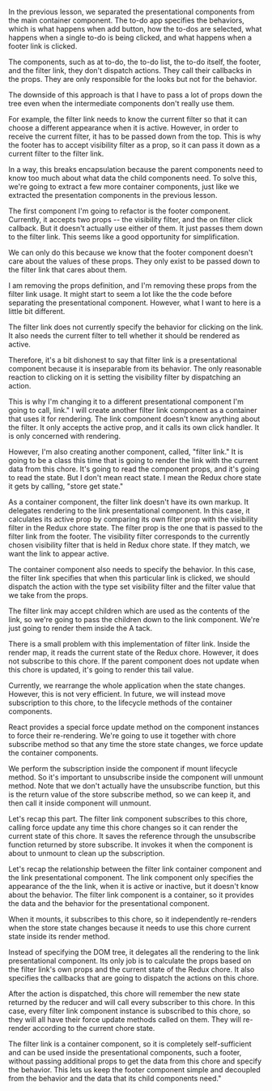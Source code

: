 

In the previous lesson, we separated the presentational components from the main container component. The to-do app specifies the behaviors, which is what happens when add button, how the to-dos are selected, what happens when a single to-do is being clicked, and what happens when a footer link is clicked.

The components, such as at to-do, the to-do list, the to-do itself, the footer, and the filter link, they don't dispatch actions. They call their callbacks in the props. They are only responsible for the looks but not for the behavior.

The downside of this approach is that I have to pass a lot of props down the tree even when the intermediate components don't really use them.

For example, the filter link needs to know the current filter so that it can choose a different appearance when it is active. However, in order to receive the current filter, it has to be passed down from the top. This is why the footer has to accept visibility filter as a prop, so it can pass it down as a current filter to the filter link.

In a way, this breaks encapsulation because the parent components need to know too much about what data the child components need. To solve this, we're going to extract a few more container components, just like we extracted the presentation components in the previous lesson.

The first component I'm going to refactor is the footer component. Currently, it accepts two props -- the visibility filter, and the on filter click callback. But it doesn't actually use either of them. It just passes them down to the filter link. This seems like a good opportunity for simplification.

We can only do this because we know that the footer component doesn't care about the values of these props. They only exist to be passed down to the filter link that cares about them.

I am removing the props definition, and I'm removing these props from the filter link usage. It might start to seem a lot like the the code before separating the presentational component. However, what I want to here is a little bit different.

The filter link does not currently specify the behavior for clicking on the link. It also needs the current filter to tell whether it should be rendered as active.

Therefore, it's a bit dishonest to say that filter link is a presentational component because it is inseparable from its behavior. The only reasonable reaction to clicking on it is setting the visibility filter by dispatching an action.

This is why I'm changing it to a different presentational component I'm going to call, link." I will create another filter link component as a container that uses it for rendering. The link component doesn't know anything about the filter. It only accepts the active prop, and it calls its own click handler. It is only concerned with rendering.

However, I'm also creating another component, called, "filter link." It is going to be a class this time that is going to render the link with the current data from this chore. It's going to read the component props, and it's going to read the state. But I don't mean react state. I mean the Redux chore state it gets by calling, "store get state."

As a container component, the filter link doesn't have its own markup. It delegates rendering to the link presentational component. In this case, it calculates its active prop by comparing its own filter prop with the visibility filter in the Redux chore state. The filter prop is the one that is passed to the filter link from the footer. The visibility filter corresponds to the currently chosen visibility filter that is held in Redux chore state. If they match, we want the link to appear active.

The container component also needs to specify the behavior. In this case, the filter link specifies that when this particular link is clicked, we should dispatch the action with the type set visibility filter and the filter value that we take from the props.

The filter link may accept children which are used as the contents of the link, so we're going to pass the children down to the link component. We're just going to render them inside the A tack.

There is a small problem with this implementation of filter link. Inside the render map, it reads the current state of the Redux chore. However, it does not subscribe to this chore. If the parent component does not update when this chore is updated, it's going to render this tail value.

Currently, we rearrange the whole application when the state changes. However, this is not very efficient. In future, we will instead move subscription to this chore, to the lifecycle methods of the container components.

React provides a special force update method on the component instances to force their re-rendering. We're going to use it together with chore subscribe method so that any time the store state changes, we force update the container components.

We perform the subscription inside the component if mount lifecycle method. So it's important to unsubscribe inside the component will unmount method. Note that we don't actually have the unsubscribe function, but this is the return value of the store subscribe method, so we can keep it, and then call it inside component will unmount.

Let's recap this part. The filter link component subscribes to this chore, calling force update any time this chore changes so it can render the current state of this chore. It saves the reference through the unsubscribe function returned by store subscribe. It invokes it when the component is about to unmount to clean up the subscription.

Let's recap the relationship between the filter link container component and the link presentational component. The link component only specifies the appearance of the the link, when it is active or inactive, but it doesn't know about the behavior. The filter link component is a container, so it provides the data and the behavior for the presentational component.

When it mounts, it subscribes to this chore, so it independently re-renders when the store state changes because it needs to use this chore current state inside its render method.

Instead of specifying the DOM tree, it delegates all the rendering to the link presentational component. Its only job is to calculate the props based on the filter link's own props and the current state of the Redux chore. It also specifies the callbacks that are going to dispatch the actions on this chore.

After the action is dispatched, this chore will remember the new state returned by the reducer and will call every subscriber to this chore. In this case, every filter link component instance is subscribed to this chore, so they will all have their force update methods called on them. They will re-render according to the current chore state.

The filter link is a container component, so it is completely self-sufficient and can be used inside the presentational components, such a footer, without passing additional props to get the data from this chore and specify the behavior. This lets us keep the footer component simple and decoupled from the behavior and the data that its child components need."
